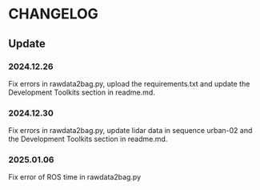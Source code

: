 # CHANGELOG

## Update
### 2024.12.26 
Fix errors in rawdata2bag.py, upload the requirements.txt and update the Development Toolkits section in readme.md.

### 2024.12.30
Fix errors in rawdata2bag.py, update lidar data in sequence urban-02 and the Development Toolkits section in readme.md.

### 2025.01.06
Fix error of ROS time in rawdata2bag.py